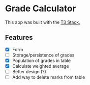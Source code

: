# Grade Calculator

This app was built with the [T3 Stack.](https://create.t3.gg/)

## Features
- [x] Form
- [ ] Storage/persistence of grades
- [x] Population of grades in table
- [x] Calculate weighted average
- [ ] Better design (?)
- [ ] Add way to delete marks from table